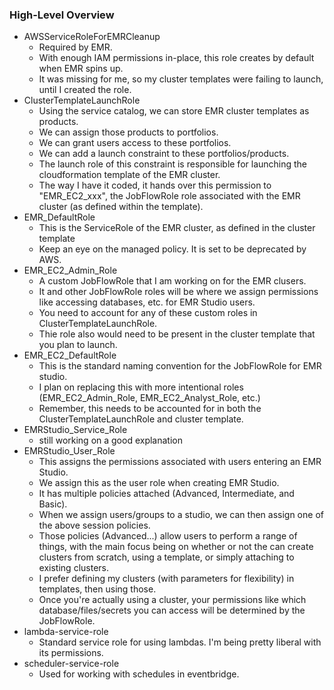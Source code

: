 ### High-Level Overview

- AWSServiceRoleForEMRCleanup 
    - Required by EMR.  
    - With enough IAM permissions in-place, this role creates by default when EMR spins up.
    - It was missing for me, so my cluster templates were failing to launch, until I created the role.
- ClusterTemplateLaunchRole
    - Using the service catalog, we can store EMR cluster templates as products.
    - We can assign those products to portfolios.
    - We can grant users access to these portfolios.
    - We can add a launch constraint to these portfolios/products.
    - The launch role of this constraint is responsible for launching the cloudformation template of the EMR cluster.
    - The way I have it coded, it hands over this permission to "EMR_EC2_xxx", the JobFlowRole role associated with the EMR cluster (as defined within the template).
- EMR_DefaultRole
    - This is the ServiceRole of the EMR cluster, as defined in the cluster template
    - Keep an eye on the managed policy.  It is set to be deprecated by AWS.
- EMR_EC2_Admin_Role
    - A custom JobFlowRole that I am working on for the EMR clusers.
    - It and other JobFlowRole roles will be where we assign permissions like accessing databases, etc. for EMR Studio users.
    - You need to account for any of these custom roles in ClusterTemplateLaunchRole.
    - Thie role also would need to be present in the cluster template that you plan to launch.
- EMR_EC2_DefaultRole
    - This is the standard naming convention for the JobFlowRole for EMR studio.
    - I plan on replacing this with more intentional roles (EMR_EC2_Admin_Role, EMR_EC2_Analyst_Role, etc.)
    - Remember, this needs to be accounted for in both the ClusterTemplateLaunchRole and cluster template.
- EMRStudio_Service_Role
    - still working on a good explanation
- EMRStudio_User_Role
    - This assigns the permissions associated with users entering an EMR Studio.
    - We assign this as the user role when creating EMR Studio.
    - It has multiple policies attached (Advanced, Intermediate, and Basic).
    - When we assign users/groups to a studio, we can then assign one of the above session policies.
    - Those policies (Advanced...) allow users to perform a range of things, with the main focus being on whether or not the can create clusters from scratch, using a template, or simply attaching to existing clusters.
    - I prefer defining my clusters (with parameters for flexibility) in templates, then using those.
    - Once you're actually using a cluster, your permissions like which database/files/secrets you can access will be determined by the JobFlowRole.
- lambda-service-role
    - Standard service role for using lambdas.  I'm being pretty liberal with its permissions.
- scheduler-service-role
    - Used for working with schedules in eventbridge.

